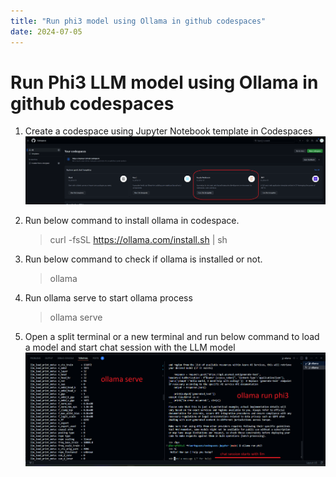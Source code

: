 ```yaml
---
title: "Run phi3 model using Ollama in github codespaces"
date: 2024-07-05
---
```


# Run Phi3 LLM model using Ollama in github codespaces

1. Create a codespace using Jupyter Notebook template in Codespaces
    ![Jupyter noteBook template](./images/image.png)

2. Run below command to install ollama in codespace.
    > curl -fsSL https://ollama.com/install.sh | sh

3. Run below command to check if ollama is installed or not.
    > ollama

4. Run ollama serve to start ollama process
    > ollama serve

5. Open a split terminal or a new terminal and run below command to load a model and start chat session with the LLM model
    ![Starting chat session with LLM](./images/startingChatSesionWithPhi3LLMUsingOllama.png)